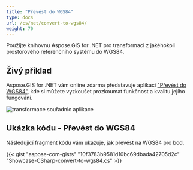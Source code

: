 ```yaml
---
title: "Převést do WGS84"
type: docs
url: /cs/net/convert-to-wgs84/
weight: 70
---
```


Použijte knihovnu Aspose.GIS for .NET pro transformaci z jakéhokoli prostorového referenčního systému do WGS84.

## **Živý příklad**

Aspose.GIS for .NET vám online zdarma představuje aplikaci ["Převést do WGS84"](https://products.aspose.app/gis/transformation/convert-to-wgs84), kde si můžete vyzkoušet prozkoumat funkčnost a kvalitu jejího fungování.

![transformace souřadnic aplikace](transform-coordinates.png)

## **Ukázka kódu - Převést do WGS84**

Následující fragment kódu vám ukazuje, jak převést na WGS84 pro bod.

{{< gist "aspose-com-gists" "10f3783b9581d10bc69dbada42705d2c" "Showcase-CSharp-convert-to-wgs84.cs" >}}
